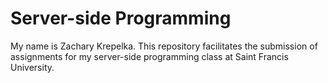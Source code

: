 # Server-side Programming

My name is Zachary Krepelka.  This repository facilitates the submission of
assignments for my server-side programming class at Saint Francis University.
